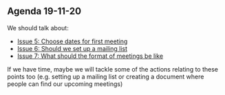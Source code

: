 ## Agenda 19-11-20

We should talk about:
- [Issue 5: Choose dates for first meeting](https://github.com/very-good-science/data-ethics-club/issues/5)
- [Issue 6: Should we set up a mailing list](https://github.com/very-good-science/data-ethics-club/issues/6)
- [Issue 7: What should the format of meetings be like](https://github.com/very-good-science/data-ethics-club/issues/7)

If we have time, maybe we will tackle some of the actions relating to these points too (e.g. setting up a mailing list or creating a document where people can find our upcoming meetings)